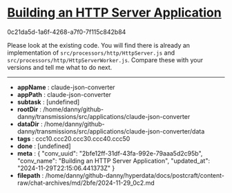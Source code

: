 # [Building an HTTP Server Application](https://claude.ai/chat/2bfe12ff-31df-43fa-992e-79aaa5d2c95b)

0c21da5d-1a6f-4268-a7f0-7f115c842b84

Please look at the existing code. You will find there is already an implementation of `src/processors/http/HttpServer.js` and `src/processors/http/HttpServerWorker.js`. Compare these with your versions and tell me what to do next.

---

* **appName** : claude-json-converter
* **appPath** : claude-json-converter
* **subtask** : [undefined]
* **rootDir** : /home/danny/github-danny/transmissions/src/applications/claude-json-converter
* **dataDir** : /home/danny/github-danny/transmissions/src/applications/claude-json-converter/data
* **tags** : ccc10.ccc20.ccc30.ccc40.ccc50
* **done** : [undefined]
* **meta** : {
  "conv_uuid": "2bfe12ff-31df-43fa-992e-79aaa5d2c95b",
  "conv_name": "Building an HTTP Server Application",
  "updated_at": "2024-11-29T22:15:06.441373Z"
}
* **filepath** : /home/danny/github-danny/hyperdata/docs/postcraft/content-raw/chat-archives/md/2bfe/2024-11-29_0c2.md